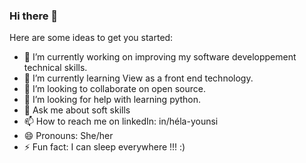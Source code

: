 ### Hi there 👋


Here are some ideas to get you started:

- 🔭 I’m currently working on improving my software developpement technical skills.
- 🌱 I’m currently learning View as a front end technology.
- 👯 I’m looking to collaborate on open source.
- 🤔 I’m looking for help with learning python.
- 💬 Ask me about soft skills 
- 📫 How to reach me on linkedIn: in/héla-younsi
- 😄 Pronouns: She/her
- ⚡ Fun fact: I can sleep everywhere !!! :)

